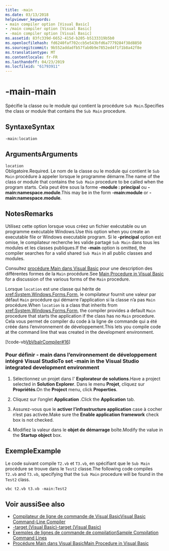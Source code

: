 ```yaml
---
title: -main
ms.date: 03/13/2018
helpviewer_keywords:
- main compiler option [Visual Basic]
- /main compiler option [Visual Basic]
- -main compiler option [Visual Basic]
ms.assetid: 83fc339d-6652-415d-b205-b5133319b5b0
ms.openlocfilehash: fd6240faf702ccb5e543bfd6a7779284f38d8850
ms.sourcegitcommit: 9b552addadfb57fab0b9e7852ed4f1f1b8a42f8e
ms.translationtype: MT
ms.contentlocale: fr-FR
ms.lasthandoff: 04/23/2019
ms.locfileid: "61793911"
---
```

# <a name="-main"></a><span data-ttu-id="7642a-102">-main</span><span class="sxs-lookup"><span data-stu-id="7642a-102">-main</span></span>
<span data-ttu-id="7642a-103">Spécifie la classe ou le module qui contient la procédure `Sub Main`.</span><span class="sxs-lookup"><span data-stu-id="7642a-103">Specifies the class or module that contains the `Sub Main` procedure.</span></span>  
  
## <a name="syntax"></a><span data-ttu-id="7642a-104">Syntaxe</span><span class="sxs-lookup"><span data-stu-id="7642a-104">Syntax</span></span>  
  
```  
-main:location  
```  
  
## <a name="arguments"></a><span data-ttu-id="7642a-105">Arguments</span><span class="sxs-lookup"><span data-stu-id="7642a-105">Arguments</span></span>  
 `location`  
 <span data-ttu-id="7642a-106">Obligatoire.</span><span class="sxs-lookup"><span data-stu-id="7642a-106">Required.</span></span> <span data-ttu-id="7642a-107">Le nom de la classe ou le module qui contient le `Sub Main` procédure à appeler lorsque le programme démarre.</span><span class="sxs-lookup"><span data-stu-id="7642a-107">The name of the class or module that contains the `Sub Main` procedure to be called when the program starts.</span></span> <span data-ttu-id="7642a-108">Cela peut être sous la forme **-module : principal** ou **-main:namespace.module**.</span><span class="sxs-lookup"><span data-stu-id="7642a-108">This may be in the form **-main:module** or **-main:namespace.module**.</span></span>  
  
## <a name="remarks"></a><span data-ttu-id="7642a-109">Notes</span><span class="sxs-lookup"><span data-stu-id="7642a-109">Remarks</span></span>  
 <span data-ttu-id="7642a-110">Utilisez cette option lorsque vous créez un fichier exécutable ou un programme exécutable Windows.</span><span class="sxs-lookup"><span data-stu-id="7642a-110">Use this option when you create an executable file or Windows executable program.</span></span> <span data-ttu-id="7642a-111">Si le **-principal** option est omise, le compilateur recherche les valide partagé `Sub Main` dans tous les modules et les classes publiques.</span><span class="sxs-lookup"><span data-stu-id="7642a-111">If the **-main** option is omitted, the compiler searches for a valid shared `Sub Main` in all public classes and modules.</span></span>  
  
 <span data-ttu-id="7642a-112">Consultez [procédure Main dans Visual Basic](../../../visual-basic/programming-guide/program-structure/main-procedure.md) pour une description des différentes formes de la `Main` procédure.</span><span class="sxs-lookup"><span data-stu-id="7642a-112">See [Main Procedure in Visual Basic](../../../visual-basic/programming-guide/program-structure/main-procedure.md) for a discussion of the various forms of the `Main` procedure.</span></span>  
  
 <span data-ttu-id="7642a-113">Lorsque `location` est une classe qui hérite de <xref:System.Windows.Forms.Form>, le compilateur fournit une valeur par défaut `Main` procédure qui démarre l’application si la classe n’a pas `Main` procédure.</span><span class="sxs-lookup"><span data-stu-id="7642a-113">When `location` is a class that inherits from <xref:System.Windows.Forms.Form>, the compiler provides a default `Main` procedure that starts the application if the class has no `Main` procedure.</span></span> <span data-ttu-id="7642a-114">Cela vous permet de compiler du code à la ligne de commande qui a été créée dans l’environnement de développement.</span><span class="sxs-lookup"><span data-stu-id="7642a-114">This lets you compile code at the command line that was created in the development environment.</span></span>  
  
 [!code-vb[VbVbalrCompiler#16](~/samples/snippets/visualbasic/VS_Snippets_VBCSharp/VbVbalrCompiler/VB/Class1.vb#16)]  
  
### <a name="to-set--main-in-the-visual-studio-integrated-development-environment"></a><span data-ttu-id="7642a-115">Pour définir - main dans l’environnement de développement intégré Visual Studio</span><span class="sxs-lookup"><span data-stu-id="7642a-115">To set -main in the Visual Studio integrated development environment</span></span>  
  
1. <span data-ttu-id="7642a-116">Sélectionnez un projet dans l' **Explorateur de solutions**.</span><span class="sxs-lookup"><span data-stu-id="7642a-116">Have a project selected in **Solution Explorer**.</span></span> <span data-ttu-id="7642a-117">Dans le menu **Projet**, cliquez sur **Propriétés**.</span><span class="sxs-lookup"><span data-stu-id="7642a-117">On the **Project** menu, click **Properties**.</span></span>  
  
2. <span data-ttu-id="7642a-118">Cliquez sur l’onglet **Application** .</span><span class="sxs-lookup"><span data-stu-id="7642a-118">Click the **Application** tab.</span></span>  
  
3. <span data-ttu-id="7642a-119">Assurez-vous que le **activer l’infrastructure application** case à cocher n’est pas activée.</span><span class="sxs-lookup"><span data-stu-id="7642a-119">Make sure the **Enable application framework** check box is not checked.</span></span>  
  
4. <span data-ttu-id="7642a-120">Modifiez la valeur dans le **objet de démarrage** boîte.</span><span class="sxs-lookup"><span data-stu-id="7642a-120">Modify the value in the **Startup object** box.</span></span>  
  
## <a name="example"></a><span data-ttu-id="7642a-121">Exemple</span><span class="sxs-lookup"><span data-stu-id="7642a-121">Example</span></span>  
 <span data-ttu-id="7642a-122">Le code suivant compile `T2.vb` et `T3.vb`, en spécifiant que le `Sub Main` procédure se trouve dans le `Test2` classe.</span><span class="sxs-lookup"><span data-stu-id="7642a-122">The following code compiles `T2.vb` and `T3.vb`, specifying that the `Sub Main` procedure will be found in the `Test2` class.</span></span>  
  
```console
vbc t2.vb t3.vb -main:Test2  
```  
  
## <a name="see-also"></a><span data-ttu-id="7642a-123">Voir aussi</span><span class="sxs-lookup"><span data-stu-id="7642a-123">See also</span></span>

- [<span data-ttu-id="7642a-124">Compilateur de ligne de commande de Visual Basic</span><span class="sxs-lookup"><span data-stu-id="7642a-124">Visual Basic Command-Line Compiler</span></span>](../../../visual-basic/reference/command-line-compiler/index.md)
- [<span data-ttu-id="7642a-125">-target (Visual Basic)</span><span class="sxs-lookup"><span data-stu-id="7642a-125">-target (Visual Basic)</span></span>](../../../visual-basic/reference/command-line-compiler/target.md)
- [<span data-ttu-id="7642a-126">Exemples de lignes de commande de compilation</span><span class="sxs-lookup"><span data-stu-id="7642a-126">Sample Compilation Command Lines</span></span>](../../../visual-basic/reference/command-line-compiler/sample-compilation-command-lines.md)
- [<span data-ttu-id="7642a-127">Procédure Main dans Visual Basic</span><span class="sxs-lookup"><span data-stu-id="7642a-127">Main Procedure in Visual Basic</span></span>](../../../visual-basic/programming-guide/program-structure/main-procedure.md)
